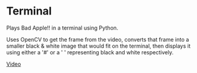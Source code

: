 # Terminal

Plays Bad Apple!! in a terminal using Python.

Uses OpenCV to get the frame from the video, converts that frame into a smaller black & white image that would fit on the terminal, then displays it using either a '#' or a ' ' representing black and white respectively.

[Video](https://youtu.be/dZlLGa9qXyg)